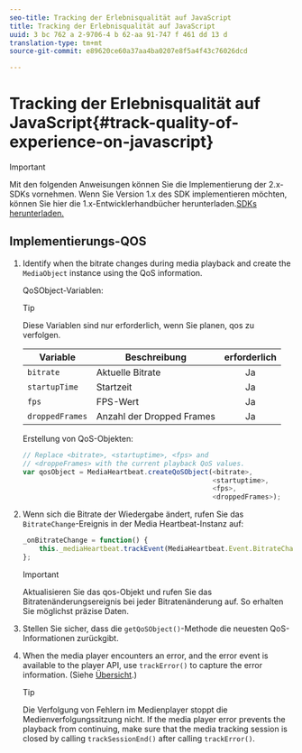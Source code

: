 ```yaml
---
seo-title: Tracking der Erlebnisqualität auf JavaScript
title: Tracking der Erlebnisqualität auf JavaScript
uuid: 3 bc 762 a 2-9706-4 b 62-aa 91-747 f 461 dd 13 d
translation-type: tm+mt
source-git-commit: e89620ce60a37aa4ba0207e8f5a4f43c76026dcd

---
```



# Tracking der Erlebnisqualität auf JavaScript{#track-quality-of-experience-on-javascript}

>[!IMPORTANT]
>
>Mit den folgenden Anweisungen können Sie die Implementierung der 2.x-SDKs vornehmen. Wenn Sie Version 1.x des SDK implementieren möchten, können Sie hier die 1.x-Entwicklerhandbücher herunterladen.[SDKs herunterladen.](/help/sdk-implement/download-sdks.md)

## Implementierungs-QOS

1. Identify when the bitrate changes during media playback and create the `MediaObject` instance using the QoS information.

   QoSObject-Variablen:

   >[!TIP]
   >
   >Diese Variablen sind nur erforderlich, wenn Sie planen, qos zu verfolgen.

   | Variable | Beschreibung | erforderlich |
   | --- | --- | :---: |
   | `bitrate` | Aktuelle Bitrate | Ja |
   | `startupTime` | Startzeit | Ja |
   | `fps` | FPS-Wert | Ja |
   | `droppedFrames` | Anzahl der Dropped Frames | Ja |

   Erstellung von QoS-Objekten:

   ```js
   // Replace <bitrate>, <startuptime>, <fps> and  
   // <droppeFrames> with the current playback QoS values.  
   var qosObject = MediaHeartbeat.createQoSObject(<bitrate>,  
                                                  <startuptime>,  
                                                  <fps>,  
                                                  <droppedFrames>); 
   ```

1. Wenn sich die Bitrate der Wiedergabe ändert, rufen Sie das `BitrateChange`-Ereignis in der Media Heartbeat-Instanz auf:

   ```js
   _onBitrateChange = function() { 
       this._mediaHeartbeat.trackEvent(MediaHeartbeat.Event.BitrateChange, qosObject); 
   };
   ```

   >[!IMPORTANT]
   >
   >Aktualisieren Sie das qos-Objekt und rufen Sie das Bitratenänderungsereignis bei jeder Bitratenänderung auf. So erhalten Sie möglichst präzise Daten.

1. Stellen Sie sicher, dass die `getQoSObject()`-Methode die neuesten QoS-Informationen zurückgibt.
1. When the media player encounters an error, and the error event is available to the player API, use `trackError()` to capture the error information. (Siehe [Übersicht](/help/sdk-implement/track-errors/track-errors-overview.md).)

   >[!TIP]
   >
   >Die Verfolgung von Fehlern im Medienplayer stoppt die Medienverfolgungssitzung nicht. If the media player error prevents the playback from continuing, make sure that the media tracking session is closed by calling `trackSessionEnd()` after calling `trackError()`.

